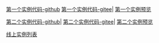 [第一个实例代码-github](https://github.com/blackcai/vue-components/tree/develop/pages/sku)
[第一个实例代码-gitee](https://gitee.com/mymcode/vue-component/tree/develop/pages/sku)|
[第一个实例预览](http://www.opnnn.com/sku)

[第二个实例代码-github](https://github.com/rossroma/vue-sku)|
[第二个实例代码-gitee](https://gitee.com/mymcode/vue-component/tree/develop/pages/sku2)|
[第二个实例预览](http://www.opnnn.com/sku2)

[线上实例列表](http://www.opnnn.com)
